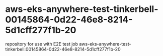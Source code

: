 # aws-eks-anywhere-test-tinkerbell-00145864-0d22-46e8-8214-5d1cff277f1b-20
repository for use with E2E test job aws-eks-anywhere-test-tinkerbell:00145864-0d22-46e8-8214-5d1cff277f1b-20
